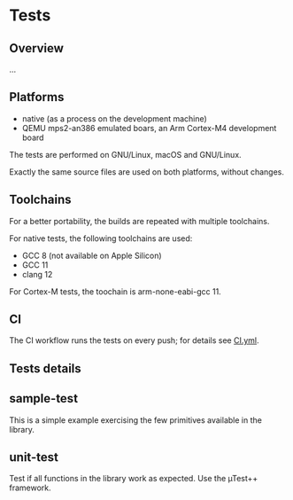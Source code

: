 # Tests

## Overview

...


## Platforms

- native (as a process on the development machine)
- QEMU mps2-an386 emulated boars, an Arm Cortex-M4 development board

The tests are performed on GNU/Linux, macOS and GNU/Linux.

Exactly the same source files are used on both platforms, without
changes.

## Toolchains

For a better portability, the builds are repeated with multiple toolchains.

For native tests, the following toolchains are used:

- GCC 8 (not available on Apple Silicon)
- GCC 11
- clang 12

For Cortex-M tests, the toochain is arm-none-eabi-gcc 11.

## CI

The CI workflow runs the tests on every push; for details see
[CI.yml](../.github/workflows/CI.yml).

## Tests details

## sample-test

This is a simple example exercising the
few primitives available in the library.

## unit-test

Test if all functions in the library
work as expected. Use the µTest++ framework.
